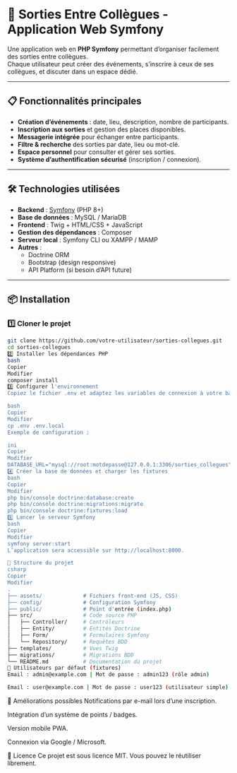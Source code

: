 # 🚀 Sorties Entre Collègues - Application Web Symfony

Une application web en **PHP Symfony** permettant d’organiser facilement des sorties entre collègues.  
Chaque utilisateur peut créer des événements, s’inscrire à ceux de ses collègues, et discuter dans un espace dédié.

---

## 📋 Fonctionnalités principales

- **Création d’événements** : date, lieu, description, nombre de participants.
- **Inscription aux sorties** et gestion des places disponibles.
- **Messagerie intégrée** pour échanger entre participants.
- **Filtre & recherche** des sorties par date, lieu ou mot-clé.
- **Espace personnel** pour consulter et gérer ses sorties.
- **Système d’authentification sécurisé** (inscription / connexion).

---

## 🛠️ Technologies utilisées

- **Backend** : [Symfony](https://symfony.com/) (PHP 8+)
- **Base de données** : MySQL / MariaDB
- **Frontend** : Twig + HTML/CSS + JavaScript
- **Gestion des dépendances** : Composer
- **Serveur local** : Symfony CLI ou XAMPP / MAMP
- **Autres** :
    - Doctrine ORM
    - Bootstrap (design responsive)
    - API Platform (si besoin d’API future)

---

## 📦 Installation

### 1️⃣ Cloner le projet
```bash
git clone https://github.com/votre-utilisateur/sorties-collegues.git
cd sorties-collegues
2️⃣ Installer les dépendances PHP
bash
Copier
Modifier
composer install
3️⃣ Configurer l'environnement
Copiez le fichier .env et adaptez les variables de connexion à votre base de données :

bash
Copier
Modifier
cp .env .env.local
Exemple de configuration :

ini
Copier
Modifier
DATABASE_URL="mysql://root:motdepasse@127.0.0.1:3306/sorties_collegues"
4️⃣ Créer la base de données et charger les fixtures
bash
Copier
Modifier
php bin/console doctrine:database:create
php bin/console doctrine:migrations:migrate
php bin/console doctrine:fixtures:load
5️⃣ Lancer le serveur Symfony
bash
Copier
Modifier
symfony server:start
L’application sera accessible sur http://localhost:8000.

📂 Structure du projet
csharp
Copier
Modifier
.
├── assets/             # Fichiers front-end (JS, CSS)
├── config/             # Configuration Symfony
├── public/             # Point d'entrée (index.php)
├── src/                # Code source PHP
│   ├── Controller/     # Contrôleurs
│   ├── Entity/         # Entités Doctrine
│   ├── Form/           # Formulaires Symfony
│   └── Repository/     # Requêtes BDD
├── templates/          # Vues Twig
├── migrations/         # Migrations BDD
└── README.md           # Documentation du projet
👤 Utilisateurs par défaut (fixtures)
Email : admin@example.com | Mot de passe : admin123 (rôle admin)

Email : user@example.com | Mot de passe : user123 (utilisateur simple)

```
📌 Améliorations possibles
Notifications par e-mail lors d’une inscription.

Intégration d’un système de points / badges.

Version mobile PWA.

Connexion via Google / Microsoft.

📜 Licence
Ce projet est sous licence MIT. Vous pouvez le réutiliser librement.
